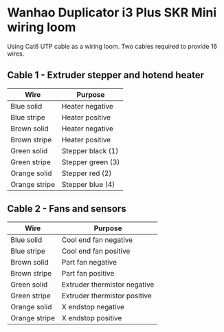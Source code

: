 # Wanhao Duplicator i3 Plus SKR Mini wiring loom

Using Cat6 UTP cable as a wiring loom. Two cables required to provide 16 wires.

## Cable 1 - Extruder stepper and hotend heater

Wire | Purpose
----- | -----
Blue solid | Heater negative
Blue stripe | Heater positive
Brown solid | Heater negative
Brown stripe | Heater positive
Green solid | Stepper black (1)
Green stripe | Stepper green (3)
Orange solid | Stepper red (2)
Orange stripe | Stepper blue (4)

## Cable 2 - Fans and sensors

Wire | Purpose
----- | -----
Blue solid | Cool end fan negative
Blue stripe | Cool end fan positive
Brown solid | Part fan negative
Brown stripe | Part fan positive
Green solid | Extruder thermistor negative
Green stripe | Extruder thermistor positive
Orange solid | X endstop negative
Orange stripe | X endstop positive
